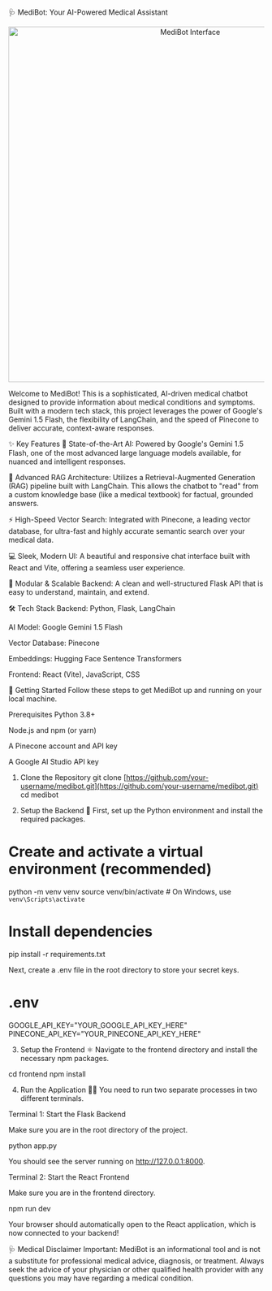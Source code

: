 🩺 MediBot: Your AI-Powered Medical Assistant
<p align="center">
<img src="https://www.google.com/search?q=https://raw.githubusercontent.com/user-attachments/assets/dd7c1f8d-c849-4179-8d6a-543163456747" alt="MediBot Interface" width="700"/>
</p>

Welcome to MediBot! This is a sophisticated, AI-driven medical chatbot designed to provide information about medical conditions and symptoms. Built with a modern tech stack, this project leverages the power of Google's Gemini 1.5 Flash, the flexibility of LangChain, and the speed of Pinecone to deliver accurate, context-aware responses.

✨ Key Features
🧠 State-of-the-Art AI: Powered by Google's Gemini 1.5 Flash, one of the most advanced large language models available, for nuanced and intelligent responses.

🔗 Advanced RAG Architecture: Utilizes a Retrieval-Augmented Generation (RAG) pipeline built with LangChain. This allows the chatbot to "read" from a custom knowledge base (like a medical textbook) for factual, grounded answers.

⚡ High-Speed Vector Search: Integrated with Pinecone, a leading vector database, for ultra-fast and highly accurate semantic search over your medical data.

💻 Sleek, Modern UI: A beautiful and responsive chat interface built with React and Vite, offering a seamless user experience.

🔧 Modular & Scalable Backend: A clean and well-structured Flask API that is easy to understand, maintain, and extend.

🛠️ Tech Stack
Backend: Python, Flask, LangChain

AI Model: Google Gemini 1.5 Flash

Vector Database: Pinecone

Embeddings: Hugging Face Sentence Transformers

Frontend: React (Vite), JavaScript, CSS

🚀 Getting Started
Follow these steps to get MediBot up and running on your local machine.

Prerequisites
Python 3.8+

Node.js and npm (or yarn)

A Pinecone account and API key

A Google AI Studio API key

1. Clone the Repository
git clone [https://github.com/your-username/medibot.git](https://github.com/your-username/medibot.git)
cd medibot

2. Setup the Backend 🐍
First, set up the Python environment and install the required packages.

# Create and activate a virtual environment (recommended)
python -m venv venv
source venv/bin/activate  # On Windows, use `venv\Scripts\activate`

# Install dependencies
pip install -r requirements.txt

Next, create a .env file in the root directory to store your secret keys.

# .env
GOOGLE_API_KEY="YOUR_GOOGLE_API_KEY_HERE"
PINECONE_API_KEY="YOUR_PINECONE_API_KEY_HERE"

3. Setup the Frontend ⚛️
Navigate to the frontend directory and install the necessary npm packages.

cd frontend
npm install

4. Run the Application 🏃‍♂️
You need to run two separate processes in two different terminals.

Terminal 1: Start the Flask Backend

Make sure you are in the root directory of the project.

python app.py

You should see the server running on http://127.0.0.1:8000.

Terminal 2: Start the React Frontend

Make sure you are in the frontend directory.

npm run dev

Your browser should automatically open to the React application, which is now connected to your backend!

🩺 Medical Disclaimer
Important: MediBot is an informational tool and is not a substitute for professional medical advice, diagnosis, or treatment. Always seek the advice of your physician or other qualified health provider with any questions you may have regarding a medical condition.